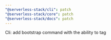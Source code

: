 ```yaml
---
"@serverless-stack/cli": patch
"@serverless-stack/core": patch
"@serverless-stack/docs": patch
---
```


Cli: add bootstrap command with the ability to tag
